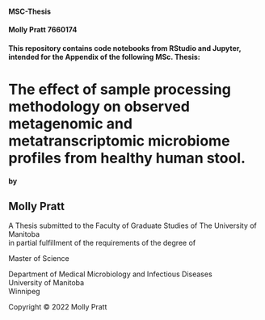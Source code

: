 #### MSC-Thesis
#### Molly Pratt 7660174
#### This repository contains code notebooks from RStudio and Jupyter, intended for the Appendix of the following MSc. Thesis:

# The effect of sample processing methodology on observed metagenomic and metatranscriptomic microbiome profiles from healthy human stool.


#### by

## Molly Pratt


A Thesis submitted to the Faculty of Graduate Studies of The University of Manitoba  
in partial fulfillment of the requirements of the degree of  
  
  
Master of Science  
  
  
Department of Medical Microbiology and Infectious Diseases  
University of Manitoba  
Winnipeg  
  
  
Copyright © 2022 Molly Pratt
